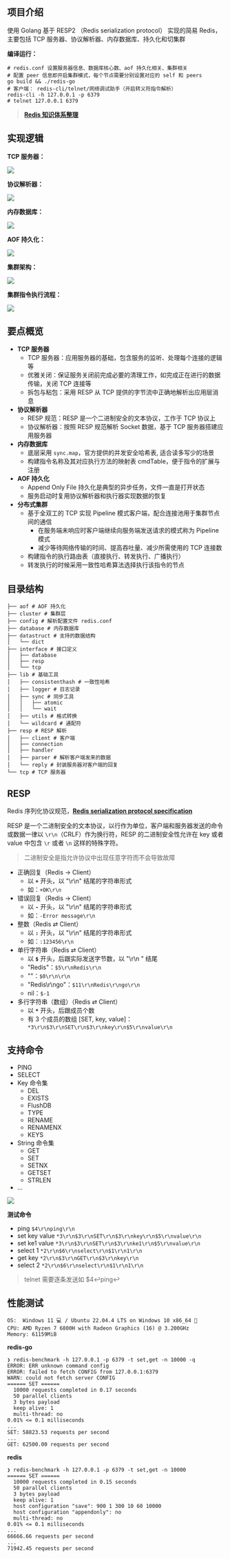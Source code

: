## 项目介绍

使用 Golang 基于 RESP2 （Redis serialization protocol） 实现的简易 Redis，主要包括 TCP 服务器、协议解析器、内存数据库、持久化和切集群

**编译运行：**

```shell
# redis.conf 设置服务器信息、数据库核心数、aof 持久化相关、集群相关
# 配置 peer 信息即开启集群模式，每个节点需要分别设置对应的 self 和 peers
go build && ./redis-go
# 客户端： redis-cli/telnet/网络调试助手（开启转义符指令解析）
redis-cli -h 127.0.0.1 -p 6379
# telnet 127.0.0.1 6379
```

> **[Redis 知识体系整理](https://hcjjj.github.io/2024/05/22/redis/)**

## 实现逻辑

**TCP 服务器：**

![](https://cdn.jsdelivr.net/gh/hcjjj/blog-img/tcp.svg)

**协议解析器：**

![](https://cdn.jsdelivr.net/gh/hcjjj/blog-img/resp4.svg)

**内存数据库：**

![](https://cdn.jsdelivr.net/gh/hcjjj/blog-img/db.svg)

**AOF 持久化：**

![](https://cdn.jsdelivr.net/gh/hcjjj/blog-img/AOF.svg)

**集群架构：**

![](https://cdn.jsdelivr.net/gh/hcjjj/blog-img/cluster.svg)

**集群指令执行流程：**

![](https://cdn.jsdelivr.net/gh/hcjjj/blog-img/cluster0.svg)

## 要点概览

* **TCP 服务器**
  * TCP 服务器：应用服务器的基础，包含服务的监听、处理每个连接的逻辑等
  * 优雅关闭：保证服务关闭前完成必要的清理工作，如完成正在进行的数据传输，关闭 TCP 连接等
  * 拆包与粘包：采用 RESP 从 TCP 提供的字节流中正确地解析出应用层消息
* **协议解析器**
  * RESP 规范：RESP 是一个二进制安全的文本协议，工作于 TCP 协议上
  * 协议解析器：按照 RESP 规范解析 Socket 数据，基于 TCP 服务器搭建应用服务器
* **内存数据库**
  * 底层采用 `sync.map`，官方提供的并发安全哈希表, 适合读多写少的场景
  * 构建指令名称及其对应执行方法的映射表 cmdTable，便于指令的扩展与注册
* **AOF 持久化**
  * Append Only File 持久化是典型的异步任务，文件一直是打开状态
  * 服务启动时复用协议解析器和执行器实现数据的恢复
* **分布式集群**
  * 基于全双工的 TCP 实现 Pipeline  模式客户端，配合连接池用于集群节点间的通信
    * 在服务端未响应时客户端继续向服务端发送请求的模式称为 Pipeline 模式
    * 减少等待网络传输的时间、提高吞吐量、减少所需使用的 TCP 连接数
  * 构建指令的执行路由表（直接执行、转发执行、广播执行）
  * 转发执行的时候采用一致性哈希算法选择执行该指令的节点

## 目录结构

```shell
├── aof # AOF 持久化
├── cluster # 集群层
├── config # 解析配置文件 redis.conf
├── database # 内存数据库
├── datastruct # 支持的数据结构
│   └── dict
├── interface # 接口定义
│   ├── database
│   ├── resp
│   └── tcp
├── lib # 基础工具
│   ├── consistenthash # 一致性哈希
│   ├── logger # 日志记录
│   ├── sync # 同步工具
│   │   ├── atomic
│   │   └── wait
│   ├── utils # 格式转换
│   └── wildcard # 通配符
├── resp # RESP 解析
│   ├── client # 客户端
│   ├── connection
│   ├── handler
│   ├── parser # 解析客户端发来的数据
│   └── reply # 封装服务器对客户端的回复
└── tcp # TCP 服务器
```

## RESP

Redis 序列化协议规范，**[Redis serialization protocol specification](https://redis.io/docs/reference/protocol-spec/)**

RESP 是一个二进制安全的文本协议，以行作为单位，客户端和服务器发送的命令或数据一律以 `\r\n`（CRLF）作为换行符，RESP 的二进制安全性允许在 key 或者 value 中包含 `\r` 或者 `\n` 这样的特殊字符。

> 二进制安全是指允许协议中出现任意字符而不会导致故障

* 正确回复（Redis → Client）
  * 以 **`+`** 开头，以 "\r\n" 结尾的字符串形式
  * 如：`+OK\r\n`
* 错误回复（Redis → Client）
  * 以 **`-`** 开头，以 "\r\n" 结尾的字符串形式
  * 如：`-Error message\r\n`
* 整数（Redis ⇄ Client）
  * 以 **`:`** 开头，以 "\r\n" 结尾的字符串形式
  * 如：`:123456\r\n`
* 单行字符串（Redis ⇄ Client）
  * 以 **`$`** 开头，后跟实际发送字节数，以 "\r\n " 结尾
  * "Redis"：`$5\r\nRedis\r\n`
  * ""：`$0\r\n\r\n`
  * "Redis\r\ngo"：`$11\r\nRedis\r\ngo\r\n`
  * nil：`$-1`
* 多行字符串（数组）（Redis ⇄ Client）
  * 以 **`*`** 开头，后跟成员个数
  * 有 3 个成员的数组 [SET, key, value]：`*3\r\n$3\r\nSET\r\n$3\r\nkey\r\n$5\r\nvalue\r\n`

## 支持命令

* PING
* SELECT
* Key 命令集
  * DEL
  * EXISTS
  * FlushDB
  * TYPE
  * RENAME
  * RENAMENX
  * KEYS
* String 命令集
  * GET
  * SET
  * SETNX
  * GETSET
  * STRLEN
* ...

![](https://cdn.jsdelivr.net/gh/hcjjj/blog-img/20240411200044.png)

**测试命令**

* ping `$4\r\nping\r\n`
* set key value `*3\r\n$3\r\nSET\r\n$3\r\nkey\r\n$5\r\nvalue\r\n`
* set ke1 value `*3\r\n$3\r\nSET\r\n$3\r\nke1\r\n$5\r\nvalue\r\n`
* select 1 `*2\r\n$6\r\nselect\r\n$1\r\n1\r\n`
* get key `*2\r\n$3\r\nGET\r\n$3\r\nkey\r\n`
* select 2 `*2\r\n$6\r\nselect\r\n$1\r\n1\r\n`

> telnet 需要逐条发送如 $4↩︎ping↩︎

## 性能测试

```shell
OS:  Windows 11 💻 / Ubuntu 22.04.4 LTS on Windows 10 x86_64 🐧
CPU: AMD Ryzen 7 6800H with Radeon Graphics (16) @ 3.200GHz
Memory: 61159MiB
```

**redis-go**

```shell
❯ redis-benchmark -h 127.0.0.1 -p 6379 -t set,get -n 10000 -q
ERROR: ERR unknown command config
ERROR: failed to fetch CONFIG from 127.0.0.1:6379
WARN: could not fetch server CONFIG
====== SET ======
  10000 requests completed in 0.17 seconds
  50 parallel clients
  3 bytes payload
  keep alive: 1
  multi-thread: no
0.01% <= 0.1 milliseconds
...
SET: 58823.53 requests per second
...
GET: 62500.00 requests per second
```

**redis**

```shell
❯ redis-benchmark -h 127.0.0.1 -p 6379 -t set,get -n 10000
====== SET ======
  10000 requests completed in 0.15 seconds
  50 parallel clients
  3 bytes payload
  keep alive: 1
  host configuration "save": 900 1 300 10 60 10000
  host configuration "appendonly": no
  multi-thread: no
0.01% <= 0.1 milliseconds
...
66666.66 requests per second
...
71942.45 requests per second
```
